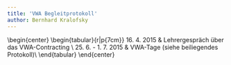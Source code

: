 ```yaml
---
title: 'VWA Begleitprotokoll'
author: Bernhard Kralofsky
---
```

\begin{center}
\begin{tabular}{r|p{7cm}}
16. 4. 2015 & Lehrergespräch über das VWA-Contracting \\
25. 6. - 1. 7. 2015 & VWA-Tage (siehe beiliegendes Protokoll)\\
\end{tabular}
\end{center}
